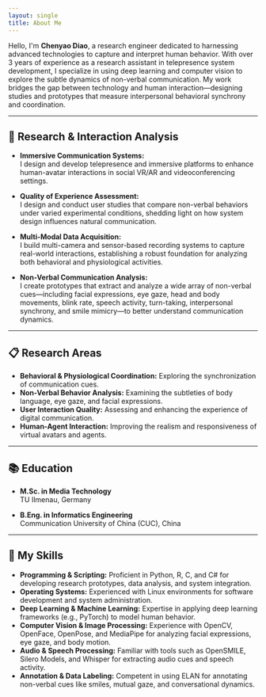 ```yaml
---
layout: single
title: About Me
---
```


Hello, I'm **Chenyao Diao**, a research engineer dedicated to harnessing advanced technologies to capture and interpret human behavior. With over 3 years of experience as a research assistant in telepresence system development, I specialize in using deep learning and computer vision to explore the subtle dynamics of non-verbal communication. My work bridges the gap between technology and human interaction—designing studies and prototypes that measure interpersonal behavioral synchrony and coordination.

---

## 🔎 Research & Interaction Analysis

- **Immersive Communication Systems:**  
  I design and develop telepresence and immersive platforms to enhance human-avatar interactions in social VR/AR and videoconferencing settings.

- **Quality of Experience Assessment:**  
  I design and conduct user studies that compare non-verbal behaviors under varied experimental conditions, shedding light on how system design influences natural communication.

- **Multi-Modal Data Acquisition:**  
  I build multi-camera and sensor-based recording systems to capture real-world interactions, establishing a robust foundation for analyzing both behavioral and physiological activities.

- **Non-Verbal Communication Analysis:**  
  I create prototypes that extract and analyze a wide array of non-verbal cues—including facial expressions, eye gaze, head and body movements, blink rate, speech activity, turn-taking, interpersonal synchrony, and smile mimicry—to better understand communication dynamics.

---

## 📋 Research Areas

- **Behavioral & Physiological Coordination:** Exploring the synchronization of communication cues.
- **Non-Verbal Behavior Analysis:** Examining the subtleties of body language, eye gaze, and facial expressions.
- **User Interaction Quality:** Assessing and enhancing the experience of digital communication.
- **Human-Agent Interaction:** Improving the realism and responsiveness of virtual avatars and agents.

---

## 📚 Education

- **M.Sc. in Media Technology**  
  TU Ilmenau, Germany

- **B.Eng. in Informatics Engineering**  
  Communication University of China (CUC), China

---

## 📝 My Skills

- **Programming & Scripting:** Proficient in Python, R, C, and C# for developing research prototypes, data analysis, and system integration.
- **Operating Systems:** Experienced with Linux environments for software development and system administration.
- **Deep Learning & Machine Learning:** Expertise in applying deep learning frameworks (e.g., PyTorch) to model human behavior.
- **Computer Vision & Image Processing:** Experience with OpenCV, OpenFace, OpenPose, and MediaPipe for analyzing facial expressions, eye gaze, and body motion.
- **Audio & Speech Processing:** Familiar with tools such as OpenSMILE, Silero Models, and Whisper for extracting audio cues and speech activity.
- **Annotation & Data Labeling:** Competent in using ELAN for annotating non-verbal cues like smiles, mutual gaze, and conversational dynamics.
